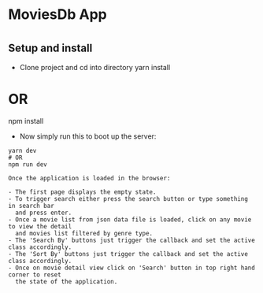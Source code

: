 <h1>MoviesDb App<h1>

## Setup and install

-  Clone project and cd into directory
yarn install
# OR
npm install

- Now simply run this to boot up the server:

```
yarn dev
# OR
npm run dev

Once the application is loaded in the browser:

- The first page displays the empty state.
- To trigger search either press the search button or type something in search bar
  and press enter.
- Once a movie list from json data file is loaded, click on any movie to view the detail
  and movies list filtered by genre type.
- The 'Search By' buttons just trigger the callback and set the active class accordingly.
- The 'Sort By' buttons just trigger the callback and set the active class accordingly.
- Once on movie detail view click on 'Search' button in top right hand corner to reset
  the state of the application.
